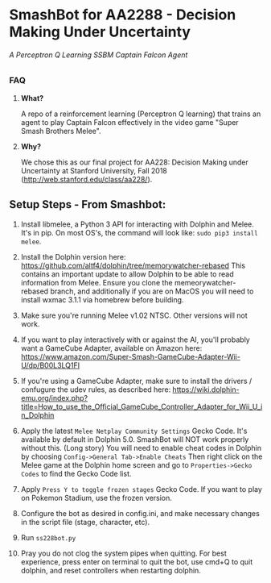 # SmashBot for AA2288 - Decision Making Under Uncertainty
###### A Perceptron Q Learning SSBM Captain Falcon Agent

### FAQ

1. **What?**

    A repo of a reinforcement learning (Perceptron Q learning) that trains an agent to play Captain Falcon effectively in the video game "Super Smash Brothers Melee".

2. **Why?**
    
    We chose this as our final project for AA228: Decision Making under Uncertainty at Stanford University, Fall 2018 (http://web.stanford.edu/class/aa228/).

## Setup Steps - From Smashbot:

1. Install libmelee, a Python 3 API for interacting with Dolphin and Melee. It's in pip. On most OS's, the command will look like:
`sudo pip3 install melee`.

2. Install the Dolphin version here:
https://github.com/altf4/dolphin/tree/memorywatcher-rebased
This contains an important update to allow Dolphin to be able to read information from Melee. Ensure you clone the memeorywatcher-rebased branch, and additionally if you are on MacOS you will need to install wxmac 3.1.1 via homebrew before building.

3. Make sure you're running Melee v1.02 NTSC. Other versions will not work.

4. If you want to play interactively with or against the AI, you'll probably want a GameCube Adapter, available on Amazon here: https://www.amazon.com/Super-Smash-GameCube-Adapter-Wii-U/dp/B00L3LQ1FI

5. If you're using a GameCube Adapter, make sure to install the drivers / confugure the udev rules, as described here:
https://wiki.dolphin-emu.org/index.php?title=How_to_use_the_Official_GameCube_Controller_Adapter_for_Wii_U_in_Dolphin

6. Apply the latest `Melee Netplay Community Settings` Gecko Code. It's available by default in Dolphin 5.0. SmashBot will NOT work properly without this. (Long story) You will need to enable cheat codes in Dolphin by choosing `Config->General Tab->Enable Cheats` Then right click on the Melee game at the Dolphin home screen and go to `Properties->Gecko Codes` to find the Gecko Code list.

7. Apply `Press Y to toggle frozen stages` Gecko Code. If you want to play on Pokemon Stadium, use the frozen version.

7. Configure the bot as desired in config.ini, and make necessary changes in the script file (stage, character, etc).

8. Run `ss228bot.py`

9. Pray you do not clog the system pipes when quitting. For best experience, press enter on terminal to quit the bot, use cmd+Q to quit dolphin, and reset controllers when restarting dolphin.
